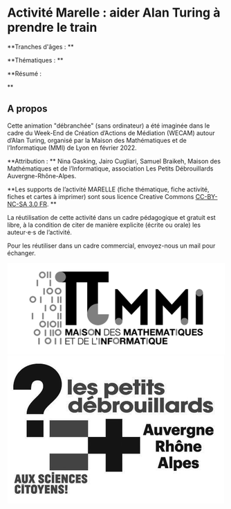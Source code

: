 # Activité Marelle : aider Alan Turing à prendre le train


**Tranches d'âges : 
**

**Thématiques : 
**

**Résumé : 

**

 

 
## A propos
Cette animation "débranchée" (sans ordinateur) a été imaginée dans le cadre du Week-End de Création d’Actions de Médiation (WECAM) autour d’Alan Turing, organisé par la Maison des Mathématiques et de l’Informatique (MMI) de Lyon en février 2022. 

**Attribution : **
Nina Gasking, Jairo Cugliari, Samuel Braikeh, Maison des Mathématiques et de l’Informatique, association Les Petits Débrouillards Auvergne-Rhône-Alpes.

**Les supports de l’activité MARELLE (fiche thématique, fiche activité, fiches et cartes à imprimer) sont sous licence Creative Commons [CC-BY-NC-SA 3.0 FR](https://creativecommons.org/licenses/by-nc-sa/3.0/fr/).
**

La réutilisation de cette activité dans un cadre pédagogique et gratuit est libre, à la condition de citer de manière explicite (écrite ou orale) les auteur⋅e⋅s de l’activité.

Pour les réutiliser dans un cadre commercial, envoyez-nous un mail pour échanger.

![logo MMI](illustrations/logo-mmi.png) 
![logo Les Petits Débrouillards Aura](illustrations/logo-petitsdebrouillardsaura.jpg) 

